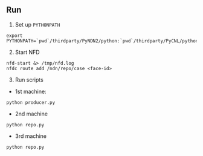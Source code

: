 ## Run

1. Set up `PYTHONPATH`

```
export PYTHONPATH=`pwd`/thirdparty/PyNDN2/python:`pwd`/thirdparty/PyCNL/python:$PYTHONPATH
```

2. Start NFD

```
nfd-start &> /tmp/nfd.log
nfdc route add /ndn/repo/case <face-id>
```

3. Run scripts

* 1st machine:

```
python producer.py
```

* 2nd machine

```
python repo.py
```

* 3rd machine

```
python repo.py
```
